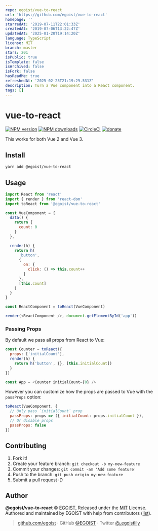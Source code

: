 ```yaml
---
repo: egoist/vue-to-react
url: 'https://github.com/egoist/vue-to-react'
homepage: ''
starredAt: '2019-07-11T22:01:33Z'
createdAt: '2019-07-06T13:22:47Z'
updatedAt: '2025-01-20T19:14:20Z'
language: TypeScript
license: MIT
branch: master
stars: 201
isPublic: true
isTemplate: false
isArchived: false
isFork: false
hasReadMe: true
refreshedAt: '2025-02-25T21:19:29.531Z'
description: Turn a Vue component into a React component.
tags: []
---
```


# vue-to-react

[![NPM version](https://badgen.net/npm/v/@egoist/vue-to-react)](https://npmjs.com/package/@egoist/vue-to-react) [![NPM downloads](https://badgen.net/npm/dm/@egoist/vue-to-react)](https://npmjs.com/package/@egoist/vue-to-react) [![CircleCI](https://badgen.net/circleci/github/egoist/vue-to-react/master)](https://circleci.com/gh/egoist/vue-to-react/tree/master) [![donate](https://badgen.net/badge/support%20me/donate/ff69b4)](https://github.com/sponsors/egoist)

This works for both Vue 2 and Vue 3.

## Install

```bash
yarn add @egoist/vue-to-react
```

## Usage

```js
import React from 'react'
import { render } from 'react-dom'
import toReact from '@egoist/vue-to-react'

const VueComponent = {
  data() {
    return {
      count: 0
    }
  },

  render(h) {
    return h(
      'button',
      {
        on: {
          click: () => this.count++
        }
      },
      [this.count]
    )
  }
}

const ReactComponent = toReact(VueComponent)

render(<ReactComponent />, document.getElementById('app'))
```

### Passing Props

By default we pass all props from React to Vue:

```js
const Counter = toReact({
  props: ['initialCount'],
  render(h) {
    return h('button', {}, [this.initialCount])
  }
})

const App = <Counter initialCount={0} />
```

However you can customize how the props are passed to Vue with the `passProps` option:

```js
toReact(VueComponent, {
  // Only pass `initialCount` prop
  passProps: props => ({ initialCount: props.initialCount }),
  // Or disable props
  passProps: false
})
```

## Contributing

1. Fork it!
2. Create your feature branch: `git checkout -b my-new-feature`
3. Commit your changes: `git commit -am 'Add some feature'`
4. Push to the branch: `git push origin my-new-feature`
5. Submit a pull request :D

## Author

**@egoist/vue-to-react** © [EGOIST](https://github.com/egoist), Released under the [MIT](./LICENSE) License.<br>
Authored and maintained by EGOIST with help from contributors ([list](https://github.com/egoist/vue-to-react/contributors)).

> [github.com/egoist](https://github.com/egoist) · GitHub [@EGOIST](https://github.com/egoist) · Twitter [@\_egoistlily](https://twitter.com/_egoistlily)
